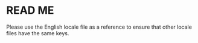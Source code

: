 # READ ME

Please use the English locale file as a reference to ensure that other locale files have the same keys.
